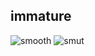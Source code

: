 ## immature

![smooth](https://github.com/user-attachments/assets/2edab796-a252-4004-beaa-6abb564f64b4)
![smut](https://github.com/user-attachments/assets/a37d3253-d8be-48f8-be7a-35e1cdb8b66b)
